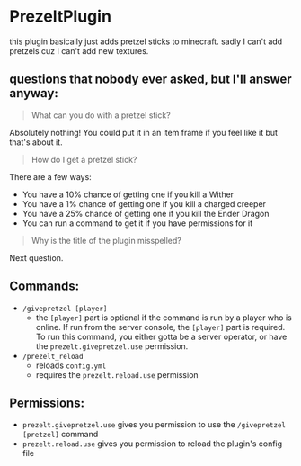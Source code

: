 # PrezeltPlugin

this plugin basically just adds pretzel sticks to minecraft. sadly I can't add pretzels cuz I can't add new textures.  

## questions that nobody ever asked, but I'll answer anyway:
> What can you do with a pretzel stick?

Absolutely nothing! You could put it in an item frame if you feel like it but that's about it.  

> How do I get a pretzel stick?

There are a few ways:
* You have a 10% chance of getting one if you kill a Wither
* You have a 1% chance of getting one if you kill a charged creeper
* You have a 25% chance of getting one if you kill the Ender Dragon
* You can run a command to get it if you have permissions for it

> Why is the title of the plugin misspelled?

Next question.  

## Commands:
* `/givepretzel [player]` 
  * the `[player]` part is optional if the command is run by a player who is online.  If run from the server console, the `[player]` part is required.  To run this command, you either gotta be a server operator, or have the `prezelt.givepretzel.use` permission.  
* `/prezelt_reload`
  * reloads `config.yml`
  * requires the `prezelt.reload.use` permission
  
## Permissions:
* `prezelt.givepretzel.use` gives you permission to use the `/givepretzel [pretzel]` command
* `prezelt.reload.use` gives you permission to reload the plugin's config file

